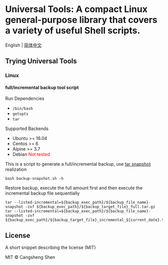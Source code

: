 # Universal Tools: A compact Linux general-purpose library that covers a variety of useful Shell scripts.

English | [简体中文](./i18n/README.zh-cn.md)

## Trying Universal Tools

### Linux

#### full/incremental backup tool script

Run Dependencies

- `/bin/bash`
- `getopts`
- `tar`

Supported Backends

- Ubuntu >= 16.04
- Centos >= 6
- Alpine >= 3.7
- Debian <font color=red>Not tested</font>

This is a script to generate a full/incremental backup, use [tar snapshot](https://www.gnu.org/software/tar/manual/html_node/Incremental-Dumps.html) realization

```shell
bash backup-snapshot.sh -h
```

Restore backup, execute the full amount first and then execute the incremental backup file sequentially

```shell
tar --listed-incremental=${backup_exec_path}/${backup_file_name}-snapshot -zxf ${backup_exec_path}/${backup_target_file}_full.tar.gz
tar --listed-incremental=${backup_exec_path}/${backup_file_name}-snapshot -zxf ${backup_exec_path}/${backup_target_file}_incremental_${current_date}.tar.gz
```

## License

A short snippet describing the license (MIT)

MIT © Cangsheng Shen
